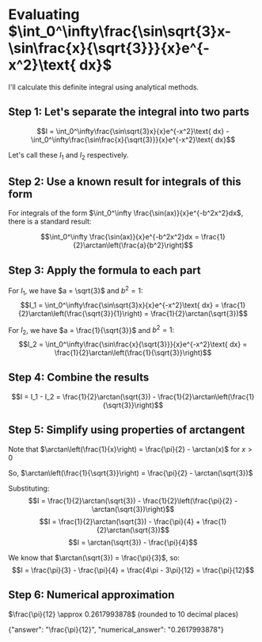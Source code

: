 # Evaluating $\int_0^\infty\frac{\sin\sqrt{3}x-\sin\frac{x}{\sqrt{3}}}{x}e^{-x^2}\text{ dx}$

I'll calculate this definite integral using analytical methods.

## Step 1: Let's separate the integral into two parts

$$I = \int_0^\infty\frac{\sin\sqrt{3}x}{x}e^{-x^2}\text{ dx} - \int_0^\infty\frac{\sin\frac{x}{\sqrt{3}}}{x}e^{-x^2}\text{ dx}$$

Let's call these $I_1$ and $I_2$ respectively.

## Step 2: Use a known result for integrals of this form

For integrals of the form $\int_0^\infty \frac{\sin(ax)}{x}e^{-b^2x^2}dx$, there is a standard result:

$$\int_0^\infty \frac{\sin(ax)}{x}e^{-b^2x^2}dx = \frac{1}{2}\arctan\left(\frac{a}{b^2}\right)$$

## Step 3: Apply the formula to each part

For $I_1$, we have $a = \sqrt{3}$ and $b^2 = 1$:
$$I_1 = \int_0^\infty\frac{\sin\sqrt{3}x}{x}e^{-x^2}\text{ dx} = \frac{1}{2}\arctan\left(\frac{\sqrt{3}}{1}\right) = \frac{1}{2}\arctan(\sqrt{3})$$

For $I_2$, we have $a = \frac{1}{\sqrt{3}}$ and $b^2 = 1$:
$$I_2 = \int_0^\infty\frac{\sin\frac{x}{\sqrt{3}}}{x}e^{-x^2}\text{ dx} = \frac{1}{2}\arctan\left(\frac{1}{\sqrt{3}}\right)$$

## Step 4: Combine the results

$$I = I_1 - I_2 = \frac{1}{2}\arctan(\sqrt{3}) - \frac{1}{2}\arctan\left(\frac{1}{\sqrt{3}}\right)$$

## Step 5: Simplify using properties of arctangent

Note that $\arctan\left(\frac{1}{x}\right) = \frac{\pi}{2} - \arctan(x)$ for $x > 0$

So, $\arctan\left(\frac{1}{\sqrt{3}}\right) = \frac{\pi}{2} - \arctan(\sqrt{3})$

Substituting:
$$I = \frac{1}{2}\arctan(\sqrt{3}) - \frac{1}{2}\left(\frac{\pi}{2} - \arctan(\sqrt{3})\right)$$
$$I = \frac{1}{2}\arctan(\sqrt{3}) - \frac{\pi}{4} + \frac{1}{2}\arctan(\sqrt{3})$$
$$I = \arctan(\sqrt{3}) - \frac{\pi}{4}$$

We know that $\arctan(\sqrt{3}) = \frac{\pi}{3}$, so:
$$I = \frac{\pi}{3} - \frac{\pi}{4} = \frac{4\pi - 3\pi}{12} = \frac{\pi}{12}$$

## Step 6: Numerical approximation

$\frac{\pi}{12} \approx 0.2617993878$ (rounded to 10 decimal places)

{"answer": "\\frac{\\pi}{12}", "numerical_answer": "0.2617993878"}